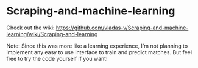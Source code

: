 # Scraping-and-machine-learning

Check out the wiki: https://github.com/vladas-v/Scraping-and-machine-learning/wiki/Scraping-and-learning

Note: Since this was more like a learning experience, I'm not planning to implement any easy to use interface to train and predict matches. But feel free to try the code yourself if you want!
